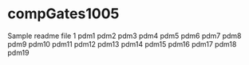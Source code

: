 # compGates1005

Sample readme file
1
pdm1
pdm2
pdm3
pdm4
pdm5
pdm6
pdm7
pdm8
pdm9
pdm10
pdm11
pdm12
pdm13
pdm14
pdm15
pdm16
pdm17
pdm18
pdm19
